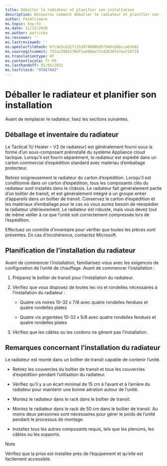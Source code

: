 ```yaml
---
title: Déballer le radiateur et planifier son installation
description: Découvrez comment déballer le radiateur et planifier son installation
author: PatAltimore
ms.topic: how-to
ms.date: 11/13/2020
ms.author: patricka
ms.reviewer: ''
ms.lastreviewed: ''
ms.openlocfilehash: 6fc9e5cb22f1153874090bd57d48cbbbcca63482
ms.sourcegitcommit: 733a22985570df1ad466a73cd26397e7aa726719
ms.translationtype: HT
ms.contentlocale: fr-FR
ms.lasthandoff: 01/05/2021
ms.locfileid: "97867602"
---
```

# <a name="unpack-the-heater-and-plan-the-heater-installation"></a>Déballer le radiateur et planifier son installation

Avant de remplacer le radiateur, lisez les sections suivantes.

## <a name="unpacking-and-taking-inventory-of-the-heater"></a>Déballage et inventaire du radiateur

Le Tactical 1U Heater – V2 (le radiateur) est généralement fourni sous la forme d’un sous-composant préinstallé du système Appliance cloud tactique.
Lorsqu’il est fourni séparément, le radiateur est expédié dans un carton commercial d’expédition standard avec matériau d’emballage protecteur.

Retirez soigneusement le radiateur du carton d’expédition. Lorsqu’il est conditionné dans un carton d’expédition, tous les composants clés du radiateur sont installés dans le châssis. Le radiateur fait généralement partie d’un boîtier de transit, et est généralement intégré à un groupe entier d’appareils dans un boîtier de transit. Conservez le carton d’expédition et les matériaux d’emballage pour le cas où vous auriez besoin de réexpédier le radiateur ultérieurement. Le radiateur est robuste, mais vous devez tout de même veiller à ce que l’unité soit correctement compressée lors de l’expédition.

Effectuez un contrôle d’inventaire pour vérifier que toutes les pièces sont présentes. En cas d’incohérence, contactez Microsoft.

## <a name="heater-installation-planning"></a>Planification de l’installation du radiateur

Avant de commencer l’installation, familiarisez-vous avec les exigences de configuration de l’unité de chauffage. Avant de commencer l’installation :

1.  Préparez le boîtier de transit pour l’installation du radiateur.

2.  Vérifiez que vous disposez de toutes les vis et rondelles nécessaires à l’installation du radiateur :

    -   Quatre vis noires 10-32 x 7/8 avec quatre rondelles fendues et quatre rondelles plates

    -   Quatre vis argentées 10-32 x 5/8 avec quatre rondelles fendues et quatre rondelles plates

3.  Vérifiez que les câbles ou les cordons ne gênent pas l’installation.

## <a name="heater-installation-notes"></a>Remarques concernant l’installation du radiateur

Le radiateur est monté dans un boîtier de transit capable de contenir l’unité.

-   Retirez les couvercles du boîtier de transit et tous les couvercles d’expédition pendant l’utilisation du radiateur.

-   Vérifiez qu’il y a un écart minimal de 15 cm à l’avant et à l’arrière du radiateur pour maintenir une bonne aération autour de l’unité.

-   Montez le radiateur dans le rack dans le boîtier de transit.

-   Montez le radiateur dans le rack de 50 cm dans le boîtier de transit. Au moins deux personnes sont nécessaires pour gérer le poids de l’unité pendant le processus de montage.

-   Installez tous les autres composants requis, tels que les plenums, les câbles ou les supports.

> [!NOTE]
> Vérifiez que la prise est installée près de l’équipement et qu’elle est facilement accessible.

